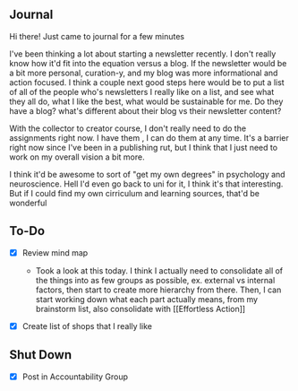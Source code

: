 ## Journal

Hi there! Just came to journal for a few minutes

I've been thinking a lot about starting a newsletter recently. I don't really know how it'd fit into the equation versus a blog. If the newsletter would be a bit more personal, curation-y, and my blog was more informational and action focused. I think a couple next good steps here would be to put a list of all of the people who's newsletters I really like on a list, and see what they all do, what I like the best, what would be sustainable for me. Do they have a blog? what's different about their blog vs their newsletter content?

With the collector to creator course, I don't really need to do the assignments right now. I have them , I can do them at any time. It's a barrier right now since I've been in a publishing rut, but I think that I just need to work on my overall vision a bit more. 

I think it'd be awesome to sort of "get my own degrees" in psychology and neuroscience. Hell I'd even go back to uni for it, I think it's that interesting. But if I could find my own cirriculum and learning sources, that'd be wonderful

## To-Do
- [x] Review mind map 
	- Took a look at this today. I think I actually need to consolidate all of the things into as few groups as possible, ex. external vs internal factors, then start to create more hierarchy from there. Then, I can start working down what each part actually means, from my brainstorm list, also consolidate with [[Effortless Action]]
- [x] Create list of shops that I really like




## Shut Down
- [x] Post in Accountability Group